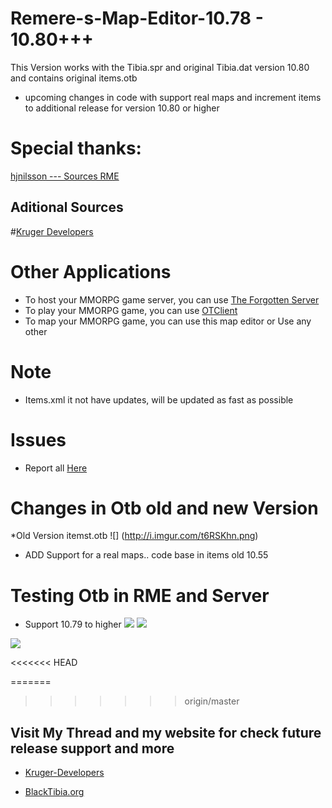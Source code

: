 # Remere-s-Map-Editor-10.78 - 10.80+++
This Version works with the Tibia.spr and original Tibia.dat version 10.80 and contains original items.otb

* upcoming changes in code with support real maps and increment items to additional release for version 10.80 or higher

# Special thanks:

[hjnilsson --- Sources RME](https://github.com/hjnilsson/rme)

## Aditional Sources
#[Kruger Developers](https://github.com/krugerdevelopers/RME)

# Other Applications

* To host your MMORPG game server, you can use [The Forgotten Server](https://github.com/otland/forgottenserver)
* To play your MMORPG game, you can use [OTClient](https://github.com/edubart/otclient)
* To map your MMORPG game, you can use this map editor or Use any other

# Note

* Items.xml it not have updates, will be updated as fast as possible

# Issues

* Report all [Here](https://github.com/ricker75/Remere-s-Map-Editor-10.78/issues)

# Changes in Otb old and new Version

*Old Version itemst.otb
![] (http://i.imgur.com/t6RSKhn.png)

* ADD Support for a real maps.. code base in items old 10.55


# Testing Otb in RME and Server
 
* Support 10.79 to higher
![](http://i.imgur.com/hdaOMLU.png)
![](http://i61.tinypic.com/2emgaxk.jpg)

![](http://i57.tinypic.com/ifu2yg.jpg)

<<<<<<< HEAD

=======
>>>>>>> origin/master
## Visit My Thread and my website for check future release support and more

* [Kruger-Developers](http://kruger.260mb.net/)

*  [BlackTibia.org](http://www.blacktibia.org/t38982-remere-s-map-editor-10-78-10-79)
